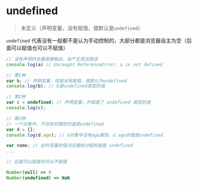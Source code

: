 # undefined

> 未定义（声明变量，没有赋值，值默认是`undefined`）

`undefined` 代表没有一般都不是认为手动控制的，大部分都是浏览器自主为空（后面可以赋值也可以不赋值）

```js
// 没有声明的变量直接输出，会产生语法错误
console.log(a) // Uncaught ReferenceError: a is not defined

// 第1种
var b; // 声明变量，但是没有赋值，值默认为undefined
console.log(b); // b是undefined类型的值

// 第2种
var c = undefined; // 声明变量，并赋值了 undefined 类型的值
console.log(c);

// 第3种
// 一个对象中，不存在的属性的值是undefined
var d = {};
console.log(d.age); // d对象中没有age属性，d.age的值是undefined

var name; // 此时变量的值浏览器给分配的就是 undefined
...

// 后面可以赋值也可以不赋值

Number(null) => 0
Number(undefined) => NaN
```
